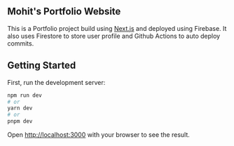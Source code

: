 ## Mohit's Portfolio Website

This is a Portfolio project build using [Next.js](https://nextjs.org/) and deployed using Firebase. 
It also uses Firestore to store user profile and Github Actions to auto deploy commits.

## Getting Started

First, run the development server:

```bash
npm run dev
# or
yarn dev
# or
pnpm dev
```

Open [http://localhost:3000](http://localhost:3000) with your browser to see the result.
